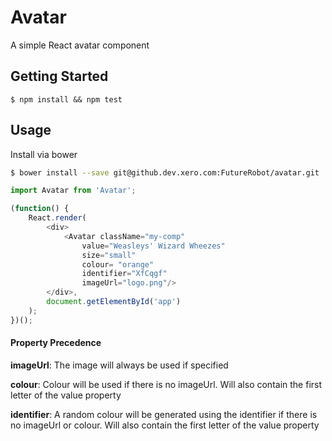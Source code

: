 Avatar
===========

A simple React avatar component 

## Getting Started ##

```
$ npm install && npm test
```

## Usage ##

Install via bower
```bash
$ bower install --save git@github.dev.xero.com:FutureRobot/avatar.git
```

```js
import Avatar from 'Avatar';

(function() {
	React.render(
		<div>
			<Avatar className="my-comp"
				value="Weasleys' Wizard Wheezes"
				size="small"
				colour= "orange"
				identifier="XfCqgf"
				imageUrl="logo.png"/>
		</div>, 
		document.getElementById('app')
	);
})();
```

#### Property Precedence ####
**imageUrl**: The image will always be used if specified

**colour**: Colour will be used if there is no imageUrl. Will also contain the first letter of the value property

**identifier**: A random colour will be generated using the identifier if there is no imageUrl or colour.  Will also contain the first letter of the value property

